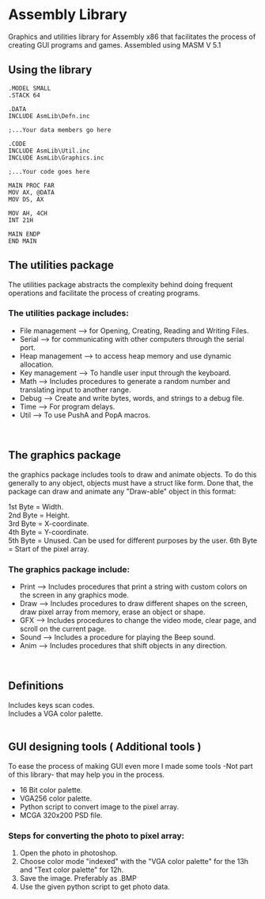 # Assembly Library
Graphics and utilities library for Assembly x86 that facilitates the process of creating GUI programs and games.
Assembled using MASM V 5.1

## Using the library
```assembly
.MODEL SMALL
.STACK 64

.DATA
INCLUDE AsmLib\Defn.inc

;...Your data members go here

.CODE
INCLUDE AsmLib\Util.inc
INCLUDE AsmLib\Graphics.inc

;...Your code goes here

MAIN PROC FAR
MOV AX, @DATA
MOV DS, AX

MOV AH, 4CH
INT 21H
            
MAIN ENDP
END MAIN
```

## The utilities package
The utilities package abstracts the complexity behind doing frequent operations and facilitate the process of creating programs.
 <br> 
### The utilities package includes:
* File management --> for Opening, Creating, Reading and Writing Files.
* Serial --> for communicating with other computers through the serial port.
* Heap management --> to access heap memory and use dynamic allocation.
* Key management --> To handle user input through the keyboard.
* Math --> Includes procedures to generate a random number and translating input to another range.
* Debug --> Create and write bytes, words, and strings to a debug file.
* Time --> For program delays.
* Util --> To use PushA and PopA macros. 
<br> 

## The graphics package
the graphics package includes tools to draw and animate objects. To do this generally to any object, objects must have a struct like form. Done that, the package can draw and animate any "Draw-able" object in this format:  
  
1st Byte = Width.  
2nd Byte = Height.  
3rd Byte = X-coordinate.  
4th Byte = Y-coordinate.  
5th Byte = Unused. Can be used for different purposes by the user.
6th Byte = Start of the pixel array.  

### The graphics package include:
* Print --> Includes procedures that print a string with custom colors on the screen in any graphics mode.
* Draw --> Includes procedures to draw different shapes on the screen, draw pixel array from memory, erase an object or shape.
* GFX --> Includes procedures to change the video mode, clear page, and scroll on the current page.
* Sound --> Includes a procedure for playing the Beep sound.
* Anim --> Includes procedures that shift objects in any direction. 
<br> 

## Definitions
Includes keys scan codes.  
Includes a VGA color palette.  
<br> 

## GUI designing tools ( Additional tools )
To ease the process of making GUI even more I made some tools -Not part of this library- that may help you in the process.
* 16 Bit color palette.
* VGA256 color palette.
* Python script to convert image to the pixel array.
* MCGA 320x200 PSD file.
   
### Steps for converting the photo to pixel array:
1. Open the photo in photoshop.
2. Choose color mode "indexed" with the "VGA color palette" for the 13h and "Text color palette" for 12h.
3. Save the image. Preferably as .BMP
4. Use the given python script to get photo data.
